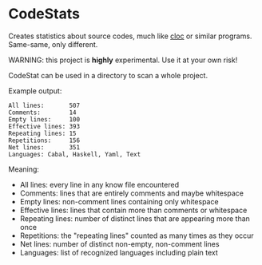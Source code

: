 # CodeStats

Creates statistics about source codes, much like [cloc](https://github.com/AlDanial/cloc) or similar 
programs. Same-same, only different.

WARNING: this project is **highly** experimental. Use it at your own risk!

CodeStat can be used in a directory to scan a whole project.

Example output:

```$ codestats 
All lines:       507
Comments:        14
Empty lines:     100
Effective lines: 393
Repeating lines: 15
Repetitions:     156
Net lines:       351
Languages: Cabal, Haskell, Yaml, Text
```

Meaning:

* All lines: every line in any know file encountered
* Comments: lines that are entirely comments and maybe whitespace
* Empty lines: non-comment lines containing only whitespace
* Effective lines: lines that contain more than comments or whitespace
* Repeating lines: number of distinct lines that are appearing more than once
* Repetitions: the "repeating lines" counted as many times as they occur
* Net lines: number of distinct non-empty, non-comment lines
* Languages: list of recognized languages including plain text
